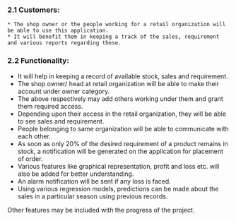 ### 2.1 Customers:

    * The shop owner or the people working for a retail organization will be able to use this application.
    * It will benefit them in keeping a track of the sales, requirement and various reports regarding these.

### 2.2 Functionality:

- It will help in keeping a record of available stock, sales and requirement.
- The shop owner/ head at retail organization will be able to make their account under owner category.
- The above respectively may add others working under them and grant them required access.
- Depending upon their access in the retail organization, they will be able to see sales and requirement.
- People belonging to same organization will be able to communicate with each other.
- As soon as only 20% of the desired requirement of a product remains in stock, a notification will be generated on the application for placement of order.
- Various features like graphical representation, profit and loss etc. will also be added for better understanding.
- An alarm notification will be sent if any loss is faced.
- Using various regression models, predictions can be made about the sales in a particular season using previous records.

Other features may be included with the progress of the project.


